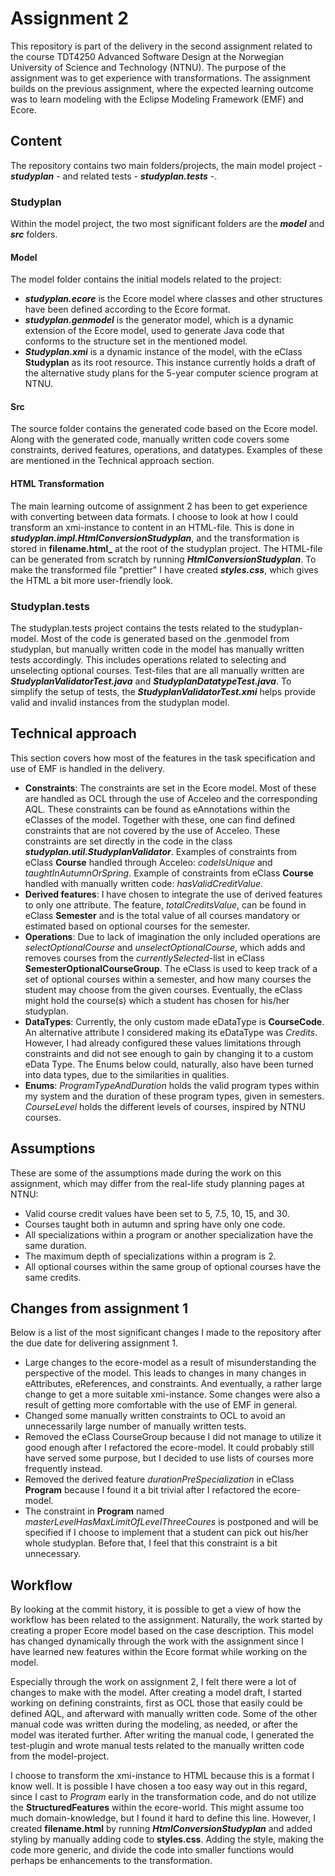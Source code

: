 # Assignment 2

This repository is part of the delivery in the second assignment related to the course TDT4250 Advanced Software Design at the Norwegian University of Science and Technology (NTNU). The purpose of the assignment was to get experience with transformations. The assignment builds on the previous assignment, where the expected learning outcome was to learn modeling with the Eclipse Modeling Framework (EMF) and Ecore.

## Content

The repository contains two main folders/projects, the main model project - **_studyplan_** - and related tests - **_studyplan.tests_** -.

### Studyplan

Within the model project, the two most significant folders are the **_model_** and **_src_** folders.

#### Model

The model folder contains the initial models related to the project:

- **_studyplan.ecore_** is the Ecore model where classes and other structures have been defined according to the Ecore format.
- **_studyplan.genmodel_** is the generator model, which is a dynamic extension of the Ecore model, used to generate Java code that conforms to the structure set in the mentioned model.
- **_Studyplan.xmi_** is a dynamic instance of the model, with the eClass **Studyplan** as its root resource. This instance currently holds a draft of the alternative study plans for the 5-year computer science program at NTNU.

#### Src

The source folder contains the generated code based on the Ecore model. Along with the generated code, manually written code covers some constraints, derived features, operations, and datatypes. Examples of these are mentioned in the Technical approach section.

#### HTML Transformation

The main learning outcome of assignment 2 has been to get experience with converting between data formats. I choose to look at how I could transform an xmi-instance to content in an HTML-file. This is done in **_studyplan.impl.HtmlConversionStudyplan_**, and the transformation is stored in **filename.html\_** at the root of the studyplan project. The HTML-file can be generated from scratch by running **_HtmlConversionStudyplan_**. To make the transformed file "prettier" I have created **_styles.css_**, which gives the HTML a bit more user-friendly look.

### Studyplan.tests

The studyplan.tests project contains the tests related to the studyplan-model. Most of the code is generated based on the .genmodel from studyplan, but manually written code in the model has manually written tests accordingly. This includes operations related to selecting and unselecting optional courses. Test-files that are all manually written are **_StudyplanValidatorTest.java_** and **_StudyplanDatatypeTest.java_**. To simplify the setup of tests, the **_StudyplanValidatorTest.xmi_** helps provide valid and invalid instances from the studyplan model.

## Technical approach

This section covers how most of the features in the task specification and use of EMF is handled in the delivery.

- **Constraints**: The constraints are set in the Ecore model. Most of these are handled as OCL through the use of Acceleo and the corresponding AQL. These constraints can be found as eAnnotations within the eClasses of the model. Together with these, one can find defined constraints that are not covered by the use of Acceleo. These constraints are set directly in the code in the class **_studyplan.util.StudyplanValidator_**. Examples of constraints from eClass **Course** handled through Acceleo: _codeIsUnique_ and _taughtInAutumnOrSpring_. Example of constraints from eClass **Course** handled with manually written code: _hasValidCreditValue_.
- **Derived features**: I have chosen to integrate the use of derived features to only one attribute. The feature, _totalCreditsValue_, can be found in eClass **Semester** and is the total value of all courses mandatory or estimated based on optional courses for the semester.
- **Operations**: Due to lack of imagination the only included operations are _selectOptionalCourse_ and _unselectOptionalCourse_, which adds and removes courses from the _currentlySelected_-list in eClass **SemesterOptionalCourseGroup**. The eClass is used to keep track of a set of optional courses within a semester, and how many courses the student may choose from the given courses. Eventually, the eClass might hold the course(s) which a student has chosen for his/her studyplan.
- **DataTypes**: Currently, the only custom made eDataType is **CourseCode**. An alternative attribute I considered making its eDataType was _Credits_. However, I had already configured these values limitations through constraints and did not see enough to gain by changing it to a custom eData Type. The Enums below could, naturally, also have been turned into data types, due to the similarities in qualities.
- **Enums**: _ProgramTypeAndDuration_ holds the valid program types within my system and the duration of these program types, given in semesters. _CourseLevel_ holds the different levels of courses, inspired by NTNU courses.

## Assumptions

These are some of the assumptions made during the work on this assignment, which may differ from the real-life study planning pages at NTNU:

- Valid course credit values have been set to 5, 7.5, 10, 15, and 30.
- Courses taught both in autumn and spring have only one code.
- All specializations within a program or another specialization have the same duration.
- The maximum depth of specializations within a program is 2.
- All optional courses within the same group of optional courses have the same credits.

## Changes from assignment 1

Below is a list of the most significant changes I made to the repository after the due date for delivering assignment 1.

- Large changes to the ecore-model as a result of misunderstanding the perspective of the model. This leads to changes in many changes in eAttributes, eReferences, and constraints. And eventually, a rather large change to get a more suitable xmi-instance. Some changes were also a result of getting more comfortable with the use of EMF in general.
- Changed some manually written constraints to OCL to avoid an unnecessarily large number of manually written tests.
- Removed the eClass CourseGroup because I did not manage to utilize it good enough after I refactored the ecore-model. It could probably still have served some purpose, but I decided to use lists of courses more frequently instead.
- Removed the derived feature _durationPreSpecialization_ in eClass **Program** because I found it a bit trivial after I refactored the ecore-model.
- The constraint in **Program** named _masterLevelHasMaxLimitOfLevelThreeCoures_ is postponed and will be specified if I choose to implement that a student can pick out his/her whole studyplan. Before that, I feel that this constraint is a bit unnecessary.

## Workflow

By looking at the commit history, it is possible to get a view of how the workflow has been related to the assignment. Naturally, the work started by creating a proper Ecore model based on the case description. This model has changed dynamically through the work with the assignment since I have learned new features within the Ecore format while working on the model.

Especially through the work on assignment 2, I felt there were a lot of changes to make with the model. After creating a model draft, I started working on defining constraints, first as OCL those that easily could be defined AQL, and afterward with manually written code. Some of the other manual code was written during the modeling, as needed, or after the model was iterated further. After writing the manual code, I generated the test-plugin and wrote manual tests related to the manually written code from the model-project.

I choose to transform the xmi-instance to HTML because this is a format I know well. It is possible I have chosen a too easy way out in this regard, since I cast to _Program_ early in the transformation code, and do not utilize the **StructuredFeatures** within the ecore-world. This might assume too much domain-knowledge, but I found it hard to define this line. However, I created **filename.html** by running **_HtmlConversionStudyplan_** and added styling by manually adding code to **styles.css**. Adding the style, making the code more generic, and divide the code into smaller functions would perhaps be enhancements to the transformation.
